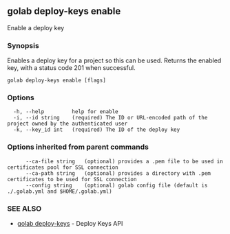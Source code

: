 ## golab deploy-keys enable

Enable a deploy key

### Synopsis


Enables a deploy key for a project so this can be used. Returns the enabled key, with a status code 201 when successful.

```
golab deploy-keys enable [flags]
```

### Options

```
  -h, --help         help for enable
  -i, --id string    (required) The ID or URL-encoded path of the project owned by the authenticated user
  -k, --key_id int   (required) The ID of the deploy key
```

### Options inherited from parent commands

```
      --ca-file string   (optional) provides a .pem file to be used in certificates pool for SSL connection
      --ca-path string   (optional) provides a directory with .pem certificates to be used for SSL connection
      --config string    (optional) golab config file (default is ./.golab.yml and $HOME/.golab.yml)
```

### SEE ALSO
* [golab deploy-keys](golab_deploy-keys.md)	 - Deploy Keys API

